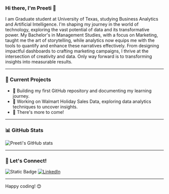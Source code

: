 
### Hi there, I'm Preeti 👋

I am Graduate student at University of Texas, studying Business Analytics and Artificial Intelligence. I'm shaping my journey in the world of technology, exploring the vast potential of data and its transformative power. My Bachelor's in Management Studies, with a focus on Marketing, taught me the art of storytelling, while analytics now equips me with the tools to quantify and enhance these narratives effectively. From designing impactful dashboards to crafting marketing campaigns, I thrive at the intersection of creativity and data. Only way forward is to transforming insights into measurable results. 

---

### 🔭 Current Projects

- 🚀 Building my first GitHub repository and documenting my learning journey.
- 🤖 Working on Walmart Holiday Sales Data, exploring data analytics techniques to uncover insights.
- 🌱 There's more to come!
  
---

### 📊 GitHub Stats

![Preeti's GitHub stats](https://github-readme-stats.vercel.app/api?username=preetilk7&show_icons=true&theme=radical)

---
### 🌟 Let's Connect!

![Static Badge](https://img.shields.io/badge/Gmail-%23d3d3d3?style=for-the-badge&logo=gmail&logoColor=red&labelColor=e6e6e6&color=e6e6e6&link=(mailto:plkummera@gmail.com))
[![LinkedIn](https://img.shields.io/badge/LinkedIn-0077B5?style=for-the-badge&logo=linkedin&logoColor=white)]((https://www.linkedin.com/in/preeti-lk/))

---
Happy coding! 😊
